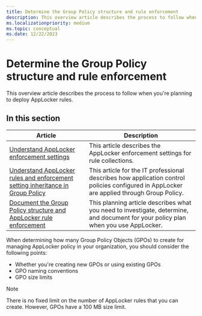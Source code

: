 ```yaml
---
title: Determine the Group Policy structure and rule enforcement
description: This overview article describes the process to follow when you're planning to deploy AppLocker rules.
ms.localizationpriority: medium
ms.topic: conceptual
ms.date: 12/22/2023
---
```


# Determine the Group Policy structure and rule enforcement

This overview article describes the process to follow when you're planning to deploy AppLocker rules.

## In this section

| Article | Description |
| --- | --- |
| [Understand AppLocker enforcement settings](working-with-applocker-rules.md#enforcement-modes) | This article describes the AppLocker enforcement settings for rule collections. |
| [Understand AppLocker rules and enforcement setting inheritance in Group Policy](understand-applocker-rules-and-enforcement-setting-inheritance-in-group-policy.md) | This article for the IT professional describes how application control policies configured in AppLocker are applied through Group Policy.|
| [Document the Group Policy structure and AppLocker rule enforcement](document-group-policy-structure-and-applocker-rule-enforcement.md) | This planning article describes what you need to investigate, determine, and document for your policy plan when you use AppLocker. |

When determining how many Group Policy Objects (GPOs) to create for managing AppLocker policy in your organization, you should consider the following points:

- Whether you're creating new GPOs or using existing GPOs
- GPO naming conventions
- GPO size limits

> [!NOTE]
> There is no fixed limit on the number of AppLocker rules that you can create. However, GPOs have a 100 MB size limit.
